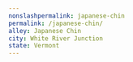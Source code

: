 ```yaml
---
﻿nonslashpermalink: japanese-chin
permalink: /japanese-chin/
alley: Japanese Chin
city: White River Junction
state: Vermont
---
```

